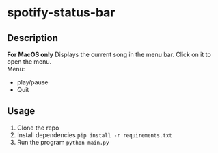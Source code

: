 # spotify-status-bar

## Description
**For MacOS only**
Displays the current song in the menu bar. Click on it to open the menu.<br>
Menu:
* play/pause
* Quit

## Usage
1. Clone the repo
2. Install dependencies `pip install -r requirements.txt`
3. Run the program `python main.py`